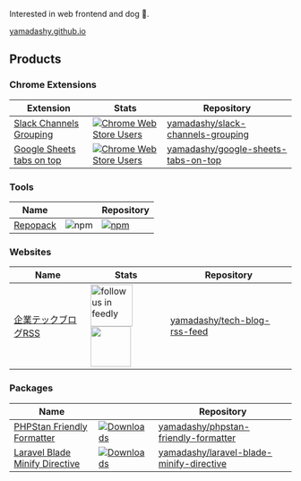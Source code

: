 Interested in web frontend and dog :dog:.

[yamadashy.github.io](https://yamadashy.github.io/)

## Products
### Chrome Extensions
| Extension | Stats | Repository |
| - | - | - |
| [Slack Channels Grouping](https://chrome.google.com/webstore/detail/slack-channels-grouping/lcbnhfianneihfgkmfncnhpkpghedbkm) | [![Chrome Web Store Users](https://img.shields.io/chrome-web-store/users/lcbnhfianneihfgkmfncnhpkpghedbkm?logo=google-chrome&logoColor=white)](https://chrome.google.com/webstore/detail/slack-channels-grouping/lcbnhfianneihfgkmfncnhpkpghedbkm) | [yamadashy/slack-channels-grouping](https://github.com/yamadashy/slack-channels-grouping) |
| [Google Sheets tabs on top](https://chrome.google.com/webstore/detail/sheets-tabs-on-top/lbhlhhckfpdpafckdiklcbamkmogjdjc) | [![Chrome Web Store Users](https://img.shields.io/chrome-web-store/users/lbhlhhckfpdpafckdiklcbamkmogjdjc?logo=google-chrome&logoColor=white)](https://chrome.google.com/webstore/detail/google-sheets-tabs-on-top/lbhlhhckfpdpafckdiklcbamkmogjdjc) | [yamadashy/google-sheets-tabs-on-top](https://github.com/yamadashy/google-sheets-tabs-on-top) |

### Tools
| Name | | Repository |
| - | - | - |
| [Repopack](https://www.npmjs.com/package/repopack) | ![npm](https://img.shields.io/npm/d18m/repopack) | [![npm](https://img.shields.io/npm/d18m/repopack)](https://www.npmjs.com/package/repopack) |

### Websites
| Name | Stats | Repository |
| - | - | - |
| [企業テックブログRSS](https://yamadashy.github.io/tech-blog-rss-feed/) | <a href='https://feedly.com/i/subscription/feed%2Fhttps%3A%2F%2Fyamadashy.github.io%2Ftech-blog-rss-feed%2Ffeeds%2Frss.xml'  target='blank'><img id='feedlyFollow' src='https://img.shields.io/badge/dynamic/json?color=green&label=Feedly&query=%24.subscribers&url=https%3A%2F%2Fcloud.feedly.com%2Fv3%2Ffeeds%2Ffeed%252Fhttps%253A%252F%252Fyamadashy.github.io%252Ftech-blog-rss-feed%252Ffeeds%252Frss.xml' alt='follow us in feedly' width='75'></a> <a href="https://www.inoreader.com?add_feed=https://yamadashy.github.io/tech-blog-rss-feed/feeds/rss.xml"><img src="https://www.inoreader.com/images/landing/v2/brand-portal/ino_logo_text_blue.png" width="72"></a> | [yamadashy/tech-blog-rss-feed](https://github.com/yamadashy/tech-blog-rss-feed) |

### Packages

| Name | | Repository |
| - | - | - |
| [PHPStan Friendly Formatter](https://packagist.org/packages/yamadashy/phpstan-friendly-formatter) |  [![Downloads](https://shields.io/packagist/dt/yamadashy/phpstan-friendly-formatter)](https://packagist.org/packages/yamadashy/phpstan-friendly-formatter) | [yamadashy/phpstan-friendly-formatter](https://github.com/yamadashy/phpstan-friendly-formatter) |
| [Laravel Blade Minify Directive](https://packagist.org/packages/yamadashy/laravel-blade-minify-directive) |  [![Downloads](https://shields.io/packagist/dt/yamadashy/laravel-blade-minify-directive)](https://packagist.org/packages/yamadashy/laravel-blade-minify-directive) | [yamadashy/laravel-blade-minify-directive](https://github.com/yamadashy/laravel-blade-minify-directive) |





